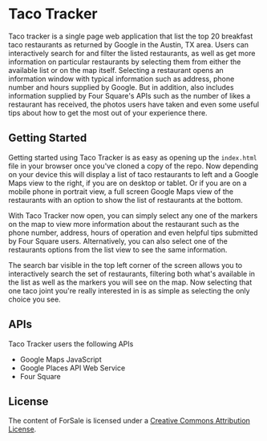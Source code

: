 # Taco Tracker
Taco tracker is a single page web application that list the top 20 breakfast
taco restaurants as returned by Google in the Austin, TX area. Users can
interactively search for and filter the listed restaurants, as well as get more
information on particular restaurants by selecting them from either the
available list or on the map itself. Selecting a restaurant opens an information
window with typical information such as address, phone number and hours supplied
by Google. But in addition, also includes information supplied by Four Square's
APIs such as the number of likes a restaurant has received, the photos users
have taken and even some useful tips about how to get the most out of your
experience there.

## Getting Started
Getting started using Taco Tracker is as easy as opening up the `index.html` file in your browser once you've cloned a copy of the repo. Now depending on your device this will display a list of taco restaurants to left and a Google Maps view to the right, if you are on desktop or tablet. Or if you are on a mobile phone in portrait view, a full screen Google Maps view of the restaurants with an option to show the list of restaurants at the bottom.

With Taco Tracker now open, you can simply select any one of the markers on the map to view more information about the restaurant such as the phone number, address, hours of operation and even helpful tips submitted by Four Square users.  Alternatively, you can also select one of the restaurants options from the list view to see the same information.

The search bar visible in the top left corner of the screen allows you to interactively search the set of restaurants, filtering both what's available in the list as well as the markers you will see on the map. Now selecting that one taco joint you're really interested in is as simple as selecting the only choice you see.

## APIs
Taco Tracker users the following APIs
- Google Maps JavaScript
- Google Places API Web Service
- Four Square

## License
The content of ForSale is licensed under a [Creative Commons Attribution License](https://creativecommons.org/licenses/by/3.0/us/).
